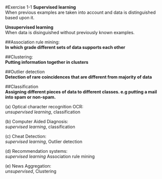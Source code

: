 #Exercise 1-1
**Supervised learning**\
When previous examples are taken into account and data is distinguished based upon it.

**Unsupervised learning**\
When data is disinguished without previously known examples.

##Association rule mining:\
**In which grade different sets of data supports each other**

##Clustering:\
**Putting information together in clusters**

##Outlier detection\
**Detection of rare coincidences that are different from majority of data**

##Classification\
**Assigning different pieces of data to different classes. e.g putting a mail into spam or non-spam.**

(a) Optical character recognition OCR:\
*unsupervised learning*, classification

(b) Computer Aided Diagnosis:\
*supervised learning*, classification

(c) Cheat Detection:\
*supervised learning*, Outlier detection

(d) Recommendation systems:\
*supervised learning* Association rule mining

(e) News Aggregation:\
*unsupervised*, Clustering
